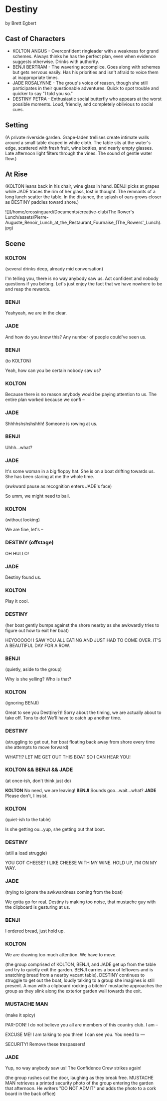 # Destiny

by Brett Egbert

## Cast of Characters

- KOLTON ANGUS - Overconfident ringleader with a weakness for grand schemes. Always thinks he has the perfect plan, even when evidence suggests otherwise. Drinks with authority.
- BENJI BERTRAM - The wavering accomplice. Goes along with schemes but gets nervous easily. Has his priorities and isn't afraid to voice them at inappropriate times.
- JADE ROSALYNNE - The group's voice of reason, though she still participates in their questionable adventures. Quick to spot trouble and quicker to say "I told you so."
- DESTINY PETRA - Enthusiastic social butterfly who appears at the worst possible moments. Loud, friendly, and completely oblivious to social cues. 

## Setting

(A private riverside garden. Grape-laden trellises create intimate walls around a small table draped in white cloth. The table sits at the water's edge, scattered with fresh fruit, wine bottles, and nearly empty glasses. Late afternoon light filters through the vines. The sound of gentle water flow.)

## At Rise

(KOLTON leans back in his chair, wine glass in hand. BENJI picks at grapes while JADE traces the rim of her glass, lost in thought. The remnants of a long lunch scatter the table. In the distance, the splash of oars grows closer as DESTINY paddles toward shore.)

![](/home/crossinguard/Documents/creative-club/The Rower's Lunch/assets/Pierre-Auguste_Renoir_Lunch_at_the_Restaurant_Fournaise_(The_Rowers'_Lunch).jpg)

## Scene

### KOLTON

(several drinks deep, already mid conversation)

I'm telling you, there is no way anybody saw us. Act confident and nobody questions if you belong. Let's just enjoy the fact that we have nowhere to be and reap the rewards.

### BENJI

Yeahyeah, we are in the clear.

### JADE

And how do you know this? Any number of people could've seen us.

### BENJI

(to KOLTON)

Yeah, how can you be certain nobody saw us?

### KOLTON

Because there is no reason anybody would be paying attention to us. The entire plan worked because we confi –

### JADE

Shhhhshshshshhh! Someone is rowing at us.

### BENJI

Uhhh…what?

### JADE

It's some woman in a big floppy hat. She is on a boat drifting towards us. She has been staring at me the whole time.

(awkward pause as recognition enters JADE's face)

So umm, we might need to bail.

### KOLTON

(without looking)

We are fine, let's –

### DESTINY (offstage)

OH HULLO! 

### JADE

Destiny found us.

### KOLTON

Play it cool. 

### DESTINY

(her boat gently bumps against the shore nearby as she awkwardly tries to figure out how to exit her boat)

HEYOOOOO! I SAW YOU ALL EATING AND JUST HAD TO COME OVER. IT'S A BEAUTIFUL DAY FOR A ROW.

### BENJI

(quietly, aside to the group)

Why is she yelling? Who is that?

### KOLTON

(ignoring BENJI)

Great to see you Dest(iny?)! Sorry about the timing, we are actually about to take off. Tons to do! We'll have to catch up another time.

### DESTINY

(struggling to get out, her boat floating back away from shore every time she attempts to move forward)

WHAT?!? LET ME GET OUT THIS BOAT SO I CAN HEAR YOU!

### KOLTON && BENJI && JADE

(at once-ish, don't think just do)

**KOLTON** No need, we are leaving!
**BENJI** Sounds goo…wait…what?
**JADE** Please don't, I insist.

### KOLTON

(quiet-ish to the table)

Is she getting ou…yup, she getting out that boat. 

### DESTINY

(still a load struggle)

YOU GOT CHEESE? I LIKE CHEESE WITH MY WINE. HOLD UP, I'M ON MY WAY.

### JADE

(trying to ignore the awkwardness coming from the boat)

We gotta go for real. Destiny is making too noise, that mustache guy with the clipboard is gesturing at us.

### BENJI

 I ordered bread, just hold up.

### KOLTON

We are drawing too much attention. We have to move. 

(the group comprised of KOLTON, BENJI, and JADE get up from the table and try to quietly exit the garden. BENJI carries a box of leftovers and is snatching bread from a nearby vacant table). DESTINY continues to struggle to get out the boat, loudly talking to a group she imagines is still present. A man with a clipboard rocking a bitchin' mustache approaches the group as they slink along the exterior garden wall towards the exit. 

### MUSTACHE MAN

(make it spicy)

PAR-DON! I do not believe you all are members of this country club. I am –

EXCUSE ME! I am talking to you three! I can see you. You need to —

SECURITY! Remove these trespassers! 

### JADE

Yup, no way anybody saw us! The Confidence Crew strikes again!

(the group rushes out the door, laughing as they break free. MUSTACHE MAN retrieves a printed security photo of the group entering the garden that afternoon. He writers "DO NOT ADMIT" and adds the photo to a cork board in the back office)









